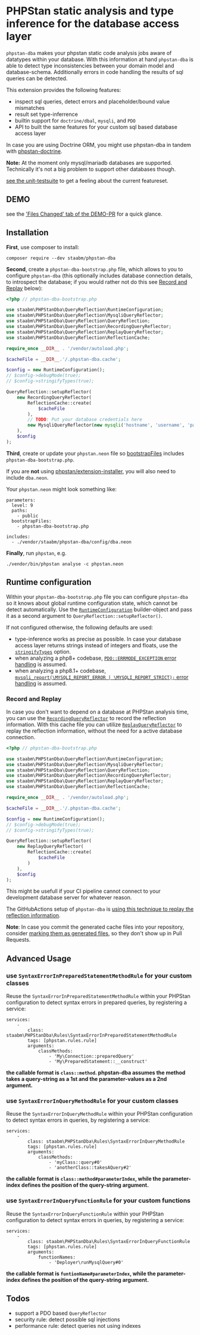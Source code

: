 # PHPStan static analysis and type inference for the database access layer

`phpstan-dba` makes your phpstan static code analysis jobs aware of datatypes within your database.
With this information at hand `phpstan-dba` is able to detect type inconsistencies between your domain model and database-schema.
Additionally errors in code handling the results of sql queries can be detected.

This extension provides the following features:

* inspect sql queries, detect errors and placeholder/bound value mismatches
* result set type-inferrence
* builtin support for `doctrine/dbal`, `mysqli`, and `PDO`
* API to built the same features for your custom sql based database access layer

In case you are using Doctrine ORM, you might use phpstan-dba in tandem with [phpstan-doctrine](https://github.com/phpstan/phpstan-doctrine).

**Note:**
At the moment only mysql/mariadb databases are supported. Technically it's not a big problem to support other databases though.

[see the unit-testsuite](https://github.com/staabm/phpstan-dba/tree/main/tests/default/data) to get a feeling about the current featureset.


## DEMO

see the ['Files Changed' tab of the DEMO-PR](https://github.com/staabm/phpstan-dba/pull/61/files#diff-98a3c43049f6a0c859c0303037d9773534396533d7890bad187d465d390d634e) for a quick glance.

## Installation

**First**, use composer to install:

```shell
composer require --dev staabm/phpstan-dba
```

**Second**, create a `phpstan-dba-bootstrap.php` file, which allows to you to configure `phpstan-dba` (this optionally includes database connection details, to introspect the database; if you would rather not do this see [Record and Replay](#record-and-replay) below):

```php
<?php // phpstan-dba-bootstrap.php

use staabm\PHPStanDba\QueryReflection\RuntimeConfiguration;
use staabm\PHPStanDba\QueryReflection\MysqliQueryReflector;
use staabm\PHPStanDba\QueryReflection\QueryReflection;
use staabm\PHPStanDba\QueryReflection\RecordingQueryReflector;
use staabm\PHPStanDba\QueryReflection\ReplayQueryReflector;
use staabm\PHPStanDba\QueryReflection\ReflectionCache;

require_once __DIR__ . '/vendor/autoload.php';

$cacheFile = __DIR__.'/.phpstan-dba.cache';

$config = new RuntimeConfiguration();
// $config->debugMode(true);
// $config->stringifyTypes(true);

QueryReflection::setupReflector(
    new RecordingQueryReflector(
        ReflectionCache::create(
            $cacheFile
        ),
        // TODO: Put your database credentials here
        new MysqliQueryReflector(new mysqli('hostname', 'username', 'password', 'database'))
    ),
    $config
);
```

**Third**, create or update your `phpstan.neon` file so [bootstrapFiles](https://phpstan.org/config-reference#bootstrap) includes `phpstan-dba-bootstrap.php`.

If you are **not** using [phpstan/extension-installer](https://github.com/phpstan/extension-installer), you will also need to include `dba.neon`.

Your `phpstan.neon` might look something like:

```neon
parameters:
  level: 9
  paths:
    - public
  bootstrapFiles:
    - phpstan-dba-bootstrap.php

includes:
  - ./vendor/staabm/phpstan-dba/config/dba.neon
```

**Finally**, run `phpstan`, e.g.

```shell
./vendor/bin/phpstan analyse -c phpstan.neon
```

## Runtime configuration

Within your `phpstan-dba-bootstrap.php` file you can configure `phpstan-dba` so it knows about global runtime configuration state, which cannot be detect automatically.
Use the [`RuntimeConfiguration`](https://github.com/staabm/phpstan-dba/tree/main/src/QueryReflection/RuntimeConfiguration.php) builder-object and pass it as a second argument to `QueryReflection::setupReflector()`.

If not configured otherwise, the following defaults are used:
- type-inference works as precise as possible. In case your database access layer returns strings instead of integers and floats, use the [`stringifyTypes`](https://github.com/staabm/phpstan-dba/tree/main/src/QueryReflection/RuntimeConfiguration.php) option.
- when analyzing a php8+ codebase, [`PDO::ERRMODE_EXCEPTION` error handling](https://www.php.net/manual/en/pdo.error-handling.php) is assumed.
- when analyzing a php8.1+ codebase, [`mysqli_report(\MYSQLI_REPORT_ERROR | \MYSQLI_REPORT_STRICT);` error handling](https://www.php.net/mysqli_report) is assumed.

### Record and Replay

In case you don't want to depend on a database at PHPStan analysis time, you can use the [`RecordingQueryReflector`](https://github.com/staabm/phpstan-dba/blob/main/src/QueryReflection/RecordingQueryReflector.php) to record the reflection information.
With this cache file you can utilize [`ReplayQueryReflector`](https://github.com/staabm/phpstan-dba/blob/main/src/QueryReflection/ReplayQueryReflector.php) to replay the reflection information, without the need for a active database connection.

```php
<?php // phpstan-dba-bootstrap.php

use staabm\PHPStanDba\QueryReflection\RuntimeConfiguration;
use staabm\PHPStanDba\QueryReflection\MysqliQueryReflector;
use staabm\PHPStanDba\QueryReflection\QueryReflection;
use staabm\PHPStanDba\QueryReflection\RecordingQueryReflector;
use staabm\PHPStanDba\QueryReflection\ReplayQueryReflector;
use staabm\PHPStanDba\QueryReflection\ReflectionCache;

require_once __DIR__ . '/vendor/autoload.php';

$cacheFile = __DIR__.'/.phpstan-dba.cache';

$config = new RuntimeConfiguration();
// $config->debugMode(true);
// $config->stringifyTypes(true);

QueryReflection::setupReflector(
    new ReplayQueryReflector(
        ReflectionCache::create(
            $cacheFile
        )
    ),
    $config
);
```

This might be usefull if your CI pipeline cannot connect to your development database server for whatever reason.

The GitHubActions setup of `phpstan-dba` is [using this technique to replay the reflection information](https://github.com/staabm/phpstan-dba/blob/main/bootstrap.php).

**Note**: In case you commit the generated cache files into your repository, consider [marking them as generated files](https://docs.github.com/en/repositories/working-with-files/managing-files/customizing-how-changed-files-appear-on-github), so they don't show up in Pull Requests.

## Advanced Usage

### use `SyntaxErrorInPreparedStatementMethodRule` for your custom classes

Reuse the `SyntaxErrorInPreparedStatementMethodRule` within your PHPStan configuration to detect syntax errors in prepared queries, by registering a service:

```
services:
    -
        class: staabm\PHPStanDba\Rules\SyntaxErrorInPreparedStatementMethodRule
        tags: [phpstan.rules.rule]
        arguments:
            classMethods:
                - 'My\Connection::preparedQuery'
                - 'My\PreparedStatement::__construct'
```

__the callable format is `class::method`. phpstan-dba assumes the method takes a query-string as a 1st and the parameter-values as a 2nd argument.__

### use `SyntaxErrorInQueryMethodRule` for your custom classes

Reuse the `SyntaxErrorInQueryMethodRule` within your PHPStan configuration to detect syntax errors in queries, by registering a service:

```
services:
    -
        class: staabm\PHPStanDba\Rules\SyntaxErrorInQueryMethodRule
        tags: [phpstan.rules.rule]
        arguments:
            classMethods:
                - 'myClass::query#0'
                - 'anotherClass::takesAQuery#2'
```

__the callable format is `class::method#parameterIndex`, while the parameter-index defines the position of the query-string argument.__

### use `SyntaxErrorInQueryFunctionRule` for your custom functions

Reuse the `SyntaxErrorInQueryFunctionRule` within your PHPStan configuration to detect syntax errors in queries, by registering a service:

```
services:
    -
        class: staabm\PHPStanDba\Rules\SyntaxErrorInQueryFunctionRule
        tags: [phpstan.rules.rule]
        arguments:
            functionNames:
                - 'Deployer\runMysqlQuery#0'
```

__the callable format is `funtionName#parameterIndex`, while the parameter-index defines the position of the query-string argument.__

## Todos

- support a PDO based `QueryReflector`
- security rule: detect possible sql injections
- performance rule: detect queries not using indexes
